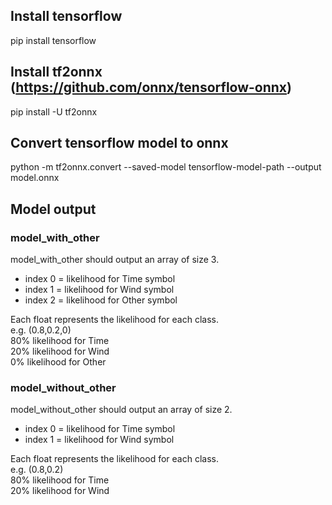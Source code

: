 ## Install tensorflow
pip install tensorflow

## Install tf2onnx (https://github.com/onnx/tensorflow-onnx)
pip install -U tf2onnx

## Convert tensorflow model to onnx
python -m tf2onnx.convert --saved-model tensorflow-model-path --output model.onnx

## Model output
### model_with_other
model_with_other should output an array of size 3.

- index 0 = likelihood for Time symbol
- index 1 = likelihood for Wind symbol
- index 2 = likelihood for Other symbol

Each float represents the likelihood for each class.  
e.g. (0.8,0.2,0)  
80% likelihood for Time  
20% likelihood for Wind  
0% likelihood for Other  

### model_without_other
model_without_other should output an array of size 2.

- index 0 = likelihood for Time symbol
- index 1 = likelihood for Wind symbol

Each float represents the likelihood for each class.  
e.g. (0.8,0.2)  
80% likelihood for Time  
20% likelihood for Wind  
